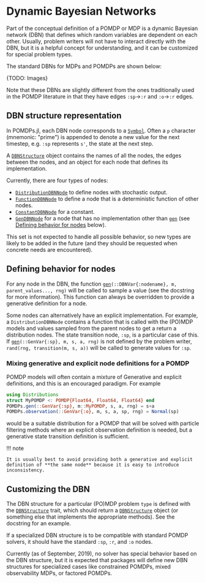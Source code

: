 # Dynamic Bayesian Networks

Part of the conceptual definition of a POMDP or MDP is a dynamic Bayesian network (DBN) that defines which random variables are dependent on each other.
Usually, problem writers will not have to interact directly with the DBN, but it is a helpful concept for understanding, and it can be customized for special problem types.

The standard DBNs for MDPs and POMDPs are shown below:

{TODO: Images}

Note that these DBNs are slightly different from the ones traditionally used in the POMDP literature in that they have edges `:sp`→`:r` and `:o`→`:r` edges.

## DBN structure representation

In POMDPs.jl, each DBN node corresponds to a [`Symbol`](https://docs.julialang.org/en/v1/base/base/#Core.Symbol). Often a `p` character (mnemonic: "prime") is appended to denote a new value for the next timestep, e.g. `:sp` represents ``s'``, the state at the next step.

A [`DBNStructure`](@ref) object contains the names of all the nodes, the edges between the nodes, and an object for each node that defines its implementation.

Currently, there are four types of nodes:
- [`DistributionDBNNode`](@ref) to define nodes with stochastic output.
- [`FunctionDBNNode`](@ref) to define a node that is a deterministic function of other nodes.
- [`ConstantDBNNode`](@ref) for a constant.
- [`GenDBNNode`](@ref) for a node that has no implementation other than [`gen`](@ref) (see [Defining behavior for nodes](@ref) below).

This set is not expected to handle all possible behavior, so new types are likely to be added in the future (and they should be requested when concrete needs are encountered).

## Defining behavior for nodes

For any node in the DBN, the function [`gen`](@ref)`(::DBNVar{:nodename}, m, parent_values..., rng)` will be called to sample a value (see the docstring for more information). This function can always be overridden to provide a generative definition for a node.

Some nodes can alternatively have an explicit implementation. For example, a `DistributionDBNNode` contains a function that is called with the (PO)MDP models and values sampled from the parent nodes to get a return a distribution nodes. The state transition node, `:sp`, is a particular case of this. If [`gen`](@ref)`(::GenVar{:sp}, m, s, a, rng)` is not defined by the problem writer, `rand(rng, transition(m, s, a))` will be called to generate values for `:sp`.

### Mixing generative and explicit node definitions for a POMDP

POMDP models will often contain a mixture of Generative and explicit definitions, and this is an encouraged paradigm. For example

```julia
using Distributions
struct MyPOMDP <: POMDP{Float64, Float64, Float64} end
POMDPs.gen(::GenVar{:sp}, m::MyPOMDP, s, a, rng) = s+a
POMDPs.observation(::GenVar{:o}, m, s, a, sp, rng) = Normal(sp)
```
would be a suitable distribution for a POMDP that will be solved with particle filtering methods where an explicit observation definition is needed, but a generative state transition definition is sufficient.

!!! note

    It is usually best to avoid providing both a generative and explicit definition of **the same node** because it is easy to introduce inconsistency.

## Customizing the DBN

The DBN structure for a particular (PO)MDP problem `type` is defined with the [`DBNStructure`](@ref) trait, which should return a [`DBNStructure`](@ref) object (or something else that implements the appropriate methods). See the docstring for an example.

If a specialized DBN structure is to be compatible with standard POMDP solvers, it should have the standard `:sp`, `:r`, and `:o` nodes.

Currently (as of September, 2019), no solver has special behavior based on the DBN structure, but it is expected that packages will define new DBN structures for specialized cases like constrained POMDPs, mixed observability MDPs, or factored POMDPs.
